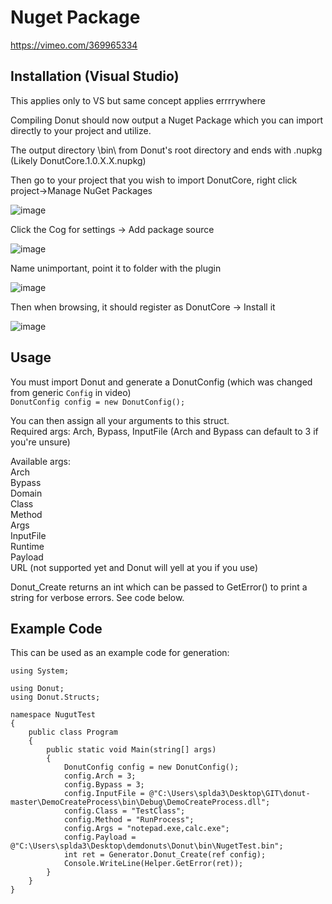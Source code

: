 # Nuget Package
https://vimeo.com/369965334

## Installation (Visual Studio)
This applies only to VS but same concept applies errrrywhere  

Compiling Donut should now output a Nuget Package which you can import directly to your project and utilize.  

The output directory \bin\ from Donut's root directory and ends with .nupkg (Likely DonutCore.1.0.X.X.nupkg)  

Then go to your project that you wish to import DonutCore, right click project->Manage NuGet Packages  

![image](https://user-images.githubusercontent.com/18420902/67906797-5a693f80-fb3b-11e9-9acf-0bf193f1cede.png)

Click the Cog for settings -> Add package source  

![image](https://user-images.githubusercontent.com/18420902/67907450-85ed2980-fb3d-11e9-980d-cd6f3b9c3f83.png)

Name unimportant, point it to folder with the plugin  

![image](https://user-images.githubusercontent.com/18420902/67906946-d82d4b00-fb3b-11e9-80a5-6a242ed7c23e.png)

Then when browsing, it should register as DonutCore -> Install it  

![image](https://user-images.githubusercontent.com/18420902/67906985-fb57fa80-fb3b-11e9-9f6c-6f9093575e21.png)

## Usage

You must import Donut and generate a DonutConfig (which was changed from generic ```Config``` in video)  
```DonutConfig config = new DonutConfig();```  

You can then assign all your arguments to this struct.  
Required args: Arch, Bypass, InputFile (Arch and Bypass can default to 3 if you're unsure)  

Available args:  
	Arch  
	Bypass  
	Domain  
	Class  
	Method  
	Args  
	InputFile  
	Runtime  
	Payload  
	URL (not supported yet and Donut will yell at you if you use)  

Donut_Create returns an int which can be passed to GetError() to print a string for verbose errors. See code below.  

## Example Code
This can be used as an example code for generation:  
```
using System;

using Donut;
using Donut.Structs;

namespace NugutTest
{
    public class Program
    {
        public static void Main(string[] args)
        {
            DonutConfig config = new DonutConfig();
            config.Arch = 3;
            config.Bypass = 3;
            config.InputFile = @"C:\Users\splda3\Desktop\GIT\donut-master\DemoCreateProcess\bin\Debug\DemoCreateProcess.dll";
            config.Class = "TestClass";
            config.Method = "RunProcess";
            config.Args = "notepad.exe,calc.exe";
            config.Payload = @"C:\Users\splda3\Desktop\demdonuts\Donut\bin\NugetTest.bin";
            int ret = Generator.Donut_Create(ref config);
            Console.WriteLine(Helper.GetError(ret));
        }
    }
}
```